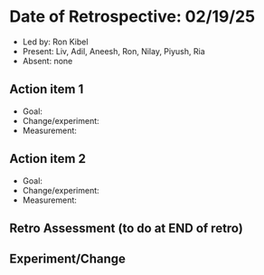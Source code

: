 # Date of Retrospective: 02/19/25

* Led by: Ron Kibel
* Present: Liv, Adil, Aneesh, Ron, Nilay, Piyush, Ria
* Absent: none

## Action item 1

* Goal: 
* Change/experiment: 
* Measurement: 

## Action item 2

* Goal: 
* Change/experiment: 
* Measurement: 

## Retro Assessment (to do at END of retro)



## Experiment/Change 


